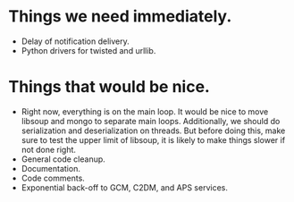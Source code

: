 # Things we need immediately.

 * Delay of notification delivery.
 * Python drivers for twisted and urllib.

# Things that would be nice.

 * Right now, everything is on the main loop. It would be nice to move
   libsoup and mongo to separate main loops. Additionally, we should do
   serialization and deserialization on threads. But before doing this,
   make sure to test the upper limit of libsoup, it is likely to make
   things slower if not done right.
 * General code cleanup.
 * Documentation.
 * Code comments.
 * Exponential back-off to GCM, C2DM, and APS services.

